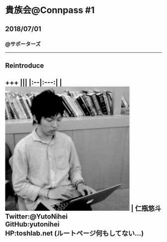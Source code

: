 # 貴族会@Connpass #1
## 2018/07/01
### @サポーターズ

---

## Reintroduce

+++
|||
|:--|:---:|
| ![Twitter Icon](./attached/XUZfXn27_400x400.jpg) | 
仁瓶悠斗 <br>
Twitter:@YutoNihei <br>
GitHub:yutonihei <br>
HP:toshlab.net (ルートページ何もしてない...)
---

